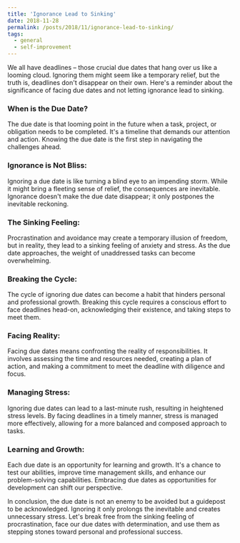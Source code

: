 ```yaml
---
title: 'Ignorance Lead to Sinking'
date: 2018-11-28
permalink: /posts/2018/11/ignorance-lead-to-sinking/
tags:
  - general
  - self-improvement
---
```


We all have deadlines – those crucial due dates that hang over us like a looming cloud. Ignoring them might seem like a temporary relief, but the truth is, deadlines don't disappear on their own. Here's a reminder about the significance of facing due dates and not letting ignorance lead to sinking.

### When is the Due Date?
The due date is that looming point in the future when a task, project, or obligation needs to be completed. It's a timeline that demands our attention and action. Knowing the due date is the first step in navigating the challenges ahead.

### Ignorance is Not Bliss:
Ignoring a due date is like turning a blind eye to an impending storm. While it might bring a fleeting sense of relief, the consequences are inevitable. Ignorance doesn't make the due date disappear; it only postpones the inevitable reckoning.

### The Sinking Feeling:
Procrastination and avoidance may create a temporary illusion of freedom, but in reality, they lead to a sinking feeling of anxiety and stress. As the due date approaches, the weight of unaddressed tasks can become overwhelming.

### Breaking the Cycle:
The cycle of ignoring due dates can become a habit that hinders personal and professional growth. Breaking this cycle requires a conscious effort to face deadlines head-on, acknowledging their existence, and taking steps to meet them.

### Facing Reality:
Facing due dates means confronting the reality of responsibilities. It involves assessing the time and resources needed, creating a plan of action, and making a commitment to meet the deadline with diligence and focus.

### Managing Stress:
Ignoring due dates can lead to a last-minute rush, resulting in heightened stress levels. By facing deadlines in a timely manner, stress is managed more effectively, allowing for a more balanced and composed approach to tasks.

### Learning and Growth:
Each due date is an opportunity for learning and growth. It's a chance to test our abilities, improve time management skills, and enhance our problem-solving capabilities. Embracing due dates as opportunities for development can shift our perspective.

In conclusion, the due date is not an enemy to be avoided but a guidepost to be acknowledged. Ignoring it only prolongs the inevitable and creates unnecessary stress. Let's break free from the sinking feeling of procrastination, face our due dates with determination, and use them as stepping stones toward personal and professional success.
